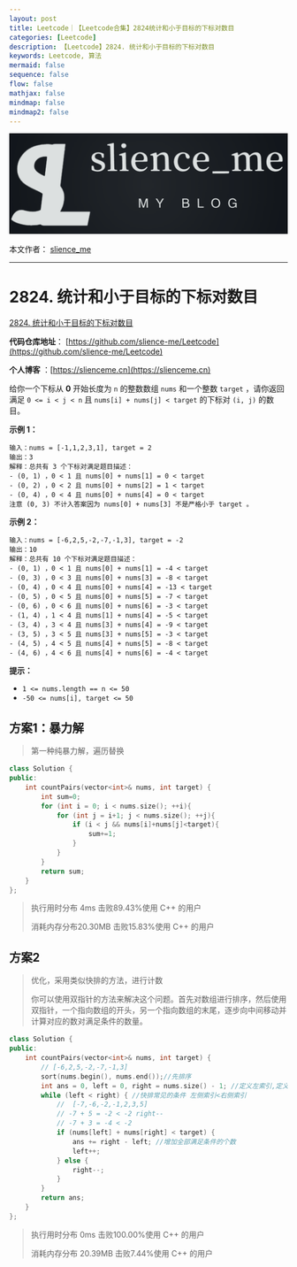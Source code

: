 ```yaml
---
layout: post
title: Leetcode｜【Leetcode合集】2824统计和小于目标的下标对数目
categories: [Leetcode]
description: 【Leetcode】2824. 统计和小于目标的下标对数目
keywords: Leetcode, 算法
mermaid: false
sequence: false
flow: false
mathjax: false
mindmap: false
mindmap2: false
---
```


![img](/images/posts/logo_slienceme3.png)

本文作者： [slience_me](https://slienceme.cn/)

---

# 2824. 统计和小于目标的下标对数目

[2824. 统计和小于目标的下标对数目](https://leetcode.cn/problems/count-pairs-whose-sum-is-less-than-target/)

**代码仓库地址**： [https://github.com/slience-me/Leetcode](https://github.com/slience-me/Leetcode)

**个人博客** ：[https://slienceme.cn](https://slienceme.cn)

给你一个下标从 **0** 开始长度为 `n` 的整数数组 `nums` 和一个整数 `target` ，请你返回满足 `0 <= i < j < n` 且 `nums[i] + nums[j] < target` 的下标对 `(i, j)` 的数目。

**示例 1：**

```
输入：nums = [-1,1,2,3,1], target = 2
输出：3
解释：总共有 3 个下标对满足题目描述：
- (0, 1) ，0 < 1 且 nums[0] + nums[1] = 0 < target
- (0, 2) ，0 < 2 且 nums[0] + nums[2] = 1 < target 
- (0, 4) ，0 < 4 且 nums[0] + nums[4] = 0 < target
注意 (0, 3) 不计入答案因为 nums[0] + nums[3] 不是严格小于 target 。
```

**示例 2：**

```
输入：nums = [-6,2,5,-2,-7,-1,3], target = -2
输出：10
解释：总共有 10 个下标对满足题目描述：
- (0, 1) ，0 < 1 且 nums[0] + nums[1] = -4 < target
- (0, 3) ，0 < 3 且 nums[0] + nums[3] = -8 < target
- (0, 4) ，0 < 4 且 nums[0] + nums[4] = -13 < target
- (0, 5) ，0 < 5 且 nums[0] + nums[5] = -7 < target
- (0, 6) ，0 < 6 且 nums[0] + nums[6] = -3 < target
- (1, 4) ，1 < 4 且 nums[1] + nums[4] = -5 < target
- (3, 4) ，3 < 4 且 nums[3] + nums[4] = -9 < target
- (3, 5) ，3 < 5 且 nums[3] + nums[5] = -3 < target
- (4, 5) ，4 < 5 且 nums[4] + nums[5] = -8 < target
- (4, 6) ，4 < 6 且 nums[4] + nums[6] = -4 < target
```

 

**提示：**

- `1 <= nums.length == n <= 50`
- `-50 <= nums[i], target <= 50`



## 方案1：暴力解

> 第一种纯暴力解，遍历替换

```cpp
class Solution {
public:
    int countPairs(vector<int>& nums, int target) {
        int sum=0;
        for (int i = 0; i < nums.size(); ++i){
            for (int j = i+1; j < nums.size(); ++j){
                if (i < j && nums[i]+nums[j]<target){
                    sum+=1;
                }
            }
        }
        return sum;
    }
};
```

> 执行用时分布 4ms 击败89.43%使用 C++ 的用户
>
> 消耗内存分布20.30MB 击败15.83%使用 C++ 的用户



## 方案2

> 优化，采用类似快排的方法，进行计数
>
> 你可以使用双指针的方法来解决这个问题。首先对数组进行排序，然后使用双指针，一个指向数组的开头，另一个指向数组的末尾，逐步向中间移动并计算对应的数对满足条件的数量。

```cpp
class Solution {
public:
    int countPairs(vector<int>& nums, int target) {
        // [-6,2,5,-2,-7,-1,3]
        sort(nums.begin(), nums.end());//先排序
        int ans = 0, left = 0, right = nums.size() - 1; //定义左索引,定义右索引
        while (left < right) { //快排常见的条件 左侧索引<右侧索引
            //  [-7,-6,-2,-1,2,3,5]
            // -7 + 5 = -2 < -2 right--
            // -7 + 3 = -4 < -2
            if (nums[left] + nums[right] < target) { 
                ans += right - left; //增加全部满足条件的个数
                left++;
            } else {
                right--;
            }
        }
        return ans;
    }
};
```

> 执行用时分布 0ms 击败100.00%使用 C++ 的用户
>
> 消耗内存分布 20.39MB 击败7.44%使用 C++ 的用户
